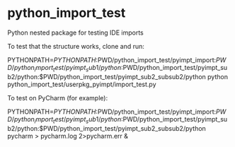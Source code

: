 # python_import_test
Python nested package for testing IDE imports

To test that the structure works, clone and run:

PYTHONPATH=$PYTHONPATH:$PWD/python_import_test/pyimpt_import:$PWD/python_import_test/pyimpt_sub1/python:$PWD/python_import_test/pyimpt_sub2/python:$PWD/python_import_test/pyimpt_sub2_subsub2/python python python_import_test/userpkg_pyimpt/import_test.py

To test on PyCharm (for example):

PYTHONPATH=$PYTHONPATH:$PWD/python_import_test/pyimpt_import:$PWD/python_import_test/pyimpt_sub1/python:$PWD/python_import_test/pyimpt_sub2/python:$PWD/python_import_test/pyimpt_sub2_subsub2/python pycharm > pycharm.log 2>pycharm.err &
